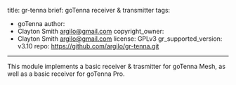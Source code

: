 title: gr-tenna
brief: goTenna receiver & transmitter
tags:
  - goTenna
author:
  - Clayton Smith <argilo@gmail.com>
copyright_owner:
  - Clayton Smith <argilo@gmail.com>
license: GPLv3
gr_supported_version: v3.10
repo: https://github.com/argilo/gr-tenna.git
---
This module implements a basic receiver & trasmitter for goTenna Mesh,
as well as a basic receiver for goTenna Pro.
